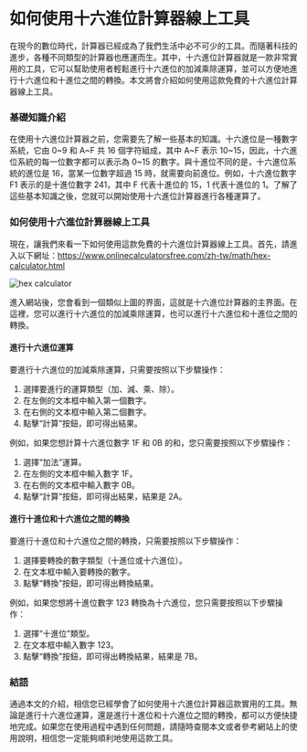 如何使用十六進位計算器線上工具
===============

在現今的數位時代，計算器已經成為了我們生活中必不可少的工具。而隨著科技的進步，各種不同類型的計算器也應運而生。其中，十六進位計算器就是一款非常實用的工具，它可以幫助使用者輕鬆進行十六進位的加減乘除運算，並可以方便地進行十六進位和十進位之間的轉換。本文將會介紹如何使用這款免費的十六進位計算器線上工具。

### 基礎知識介紹

在使用十六進位計算器之前，您需要先了解一些基本的知識。十六進位是一種數字系統，它由 0~9 和 A~F 共 16 個字符組成，其中 A~F 表示 10~15，因此，十六進位系統的每一位數字都可以表示為 0~15 的數字。與十進位不同的是，十六進位系統的進位是 16，當某一位數字超過 15 時，就需要向前進位。例如，十六進位數字 F1 表示的是十進位數字 241，其中 F 代表十進位的 15，1 代表十進位的 1。了解了這些基本知識之後，您就可以開始使用十六進位計算器進行各種運算了。

### 如何使用十六進位計算器線上工具

現在，讓我們來看一下如何使用這款免費的十六進位計算器線上工具。首先，請進入以下網址：<https://www.onlinecalculatorsfree.com/zh-tw/math/hex-calculator.html>

![hex calculator](https://i.imgur.com/h4W6E7s.png)

進入網站後，您會看到一個類似上圖的界面，這就是十六進位計算器的主界面。在這裡，您可以進行十六進位的加減乘除運算，也可以進行十六進位和十進位之間的轉換。

#### 進行十六進位運算

要進行十六進位的加減乘除運算，只需要按照以下步驟操作：

1. 選擇要進行的運算類型（加、減、乘、除）。
2. 在左側的文本框中輸入第一個數字。
3. 在右側的文本框中輸入第二個數字。
4. 點擊“計算”按鈕，即可得出結果。

例如，如果您想計算十六進位數字 1F 和 0B 的和，您只需要按照以下步驟操作：

1. 選擇“加法”運算。
2. 在左側的文本框中輸入數字 1F。
3. 在右側的文本框中輸入數字 0B。
4. 點擊“計算”按鈕，即可得出結果，結果是 2A。

#### 進行十進位和十六進位之間的轉換

要進行十進位和十六進位之間的轉換，只需要按照以下步驟操作：

1. 選擇要轉換的數字類型（十進位或十六進位）。
2. 在文本框中輸入要轉換的數字。
3. 點擊“轉換”按鈕，即可得出轉換結果。

例如，如果您想將十進位數字 123 轉換為十六進位，您只需要按照以下步驟操作：

1. 選擇“十進位”類型。
2. 在文本框中輸入數字 123。
3. 點擊“轉換”按鈕，即可得出轉換結果，結果是 7B。

### 結語

通過本文的介紹，相信您已經學會了如何使用十六進位計算器這款實用的工具。無論是進行十六進位運算，還是進行十進位和十六進位之間的轉換，都可以方便快捷地完成。如果您在使用過程中遇到任何問題，請隨時查閱本文或者參考網站上的使用說明，相信您一定能夠順利地使用這款工具。